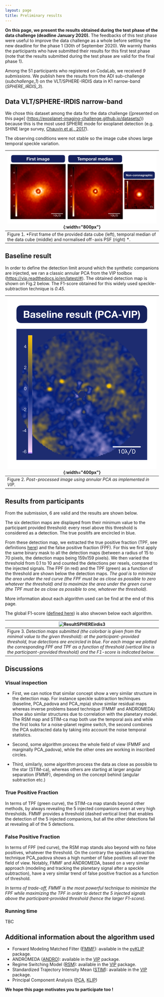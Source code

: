 ```yaml
---
layout: page
title: Preliminary results
---
```


**On this page, we present the results obtained during the test phase of the data challenge (deadline January 2020).** 
The feedbacks of this test phase were useful to improve the data challenge as a whole before settling the new deadline for the phase 1 (30th of September 2020). 
We warmly thanks the participants who have submitted their results for this first test phase (note that the results submitted during the test phase are valid for the final phase 1).

Among the 51 participants who registered on CodaLab, we received *9 submissions*. 
We publish here the results from the ADI sub-challenge (*subchallenge_1*) on the VLT/SPHERE-IRDIS data in K1 narrow-band (*SPHERE_IRDIS_3*). 

## Data VLT/SPHERE-IRDIS narrow-band
We chose this dataset among the data for the data challenge ([presented on this page] (https://exoplanet-imaging-challenge.github.io/datasets/)) because this is the most used SPHERE mode for exoplanet detection (e.g. SHINE large survey, [Chauvin et al., 2017](https://ui.adsabs.harvard.edu/abs/2017sf2a.conf..331C/abstract)). 

The observing conditions were not stable so the image cube shows large temporal speckle variation.

| ![DataSPHEREirdis3](img/Info_inputdata.png){:width="800px"} |
|---|
| Figure 1. *First frame of the provided data cube (left), temporal median of the data cube (middle) and normalised off-axis PSF (right) *. |

## Baseline result

In order to define the detection limit around which the synthetic companions are injected, we ran a classic annular PCA from the VIP toolbox (https://vip.readthedocs.io/en/latest/#). The obtained detection map is shown on Fig.2 below. The F1-score obtained for this widely used speckle-subtraction technique is *0.45*. 

| ![BaselineSPHEREirdis3](img/Baseline_result.png){:width="400px"} |
|---|
| Figure 2. *Post-processed image using annular PCA as implemented in VIP*. |


## Results from participants

From the submission, 6 are valid and the results are shown below. 

The six detection maps are displayed from their minimum value to the participant provided threshold: every resel above this threshold is considered as a detection. The true positifs are encircled in blue. 

From these detection map, we extracted the true positive fraction (TPF, see definitions [here](https://exoplanet-imaging-challenge.github.io/metrics/)) and the false positive fraction (FPF). For this we first apply the same binary mask to all the detection maps (between a radius of 15 to 70 pixels, the detection maps being 159x159 pixels). We then varied the threshold from 0.1 to 10 and counted the detections per resels, compared to the injected signals. The FPF (in red) and the TPF (green) as a function of the threshold are shown below the detection maps. *The goal is to minimize the area under the red curve (the FPF must be as close as possible to zero whatever the threshold) and to maximize the area under the green curve (the TPF must be as close as possible to one, whatever the threshold)*.

More information about each algorithm used can be find at the end of this page.

The global F1-score ([defined here](https://exoplanet-imaging-challenge.github.io/metrics/)) is also shwown below each algorithm.

| ![ResultSPHEREirdis3](img/DataChallenge_sphere3.png) |
|---|
| Figure 3. *Detection maps submitted (the colorbar is given from the minimal value to the given threshold): at the participant-provided threshold, true detections are encircled in blue. For each image we plotted the corresponding FPF and TPF as a function of threshold (vertical line is the participant-provided threshold) and the F1-score is indicated below*. |


## Discussions

### Visual inspection

* First, we can notice that similar concept show a very similar structure in the detection map. For instance speckle subtraction techinques (baseline, PCA_padova and PCA_mpia) show similar residual maps whereas inverse problems based technique (FMMF and ANDROMEDA) show also similar structures due to correlation with the planetary model. The RSM map and STIM-ca map both use the temporal axis and while the first looks for a noise-planet regime switch, the second combines the PCA subtracted data by taking into account the noise temporal statistics. 

* Second, some algorithm process the whole field of view (FMMF and marginally PCA_padova), while the other ones are working in inscribed circles.

* Third, similarly, some algorithm process the data as close as possible to the star (STIM-ca), whereas others are starting at larger angular separation (FMMF), depending on the concept behind (angular subtraction etc.)


### True Positive Fraction

In terms of TPF (green curve), the STIM-ca map stands beyond other methods, by always revealing the 5 injected companions even at very high thresholds. 
FMMF provides a threshold (dashed vertical line) that enables the detection of the 5 injected companions, but all the other detections fail at revealing all of the 5 detections.

### False Positive Fraction

In terms of FPF (red curve), the RSM map stands also beyond with no false positives, whatever the threshold. 
On the contrary the speckle subtraction technique PCA_padova shows a high number of false positives all over the field of view. 
Notably, FMMF and ANDROMEDA, based on a very similar approach (modeling and tracking the planetary signal after a speckle subtraction), have a very similar trend of false positive fraction as a function of threshold.

*In terms of trade-off, FMMF is the most powerful technique to minimize the FPF while maximizing the TPF in order to detect the 5 injected signals above the participant-provided threshold (hence the larger F1-score).*

### Running time 

TBC


## Additional information about the algorithm used

* Forward Modeling Matched Filter ([FMMF](https://ui.adsabs.harvard.edu/abs/2017ApJ...842...14R/abstract)): available in the [pyKLIP](https://pyklip.readthedocs.io/en/latest/) package.
* ANDROMEDA ([ANDRO](https://ui.adsabs.harvard.edu/abs/2015A%26A...582A..89C/abstract)): available in the [VIP](https://pyklip.readthedocs.io/en/latest/) package. 
* Regime Switching Model ([RSM](https://ui.adsabs.harvard.edu/abs/2020A%26A...633A..95D/abstract)): available in the [VIP](https://pyklip.readthedocs.io/en/latest/) package.
* Standardized Trajectory Intensity Mean ([STIM](https://ui.adsabs.harvard.edu/abs/2019MNRAS.487.2262P/abstract)): available in the [VIP](https://pyklip.readthedocs.io/en/latest/) package.
* Principal Component Analysis ([PCA](https://ui.adsabs.harvard.edu/abs/2012MNRAS.427..948A/abstract), [KLIP](https://ui.adsabs.harvard.edu/abs/2012ApJ...755L..28S/abstract))


**We hope this page motivates you to participate too !**

